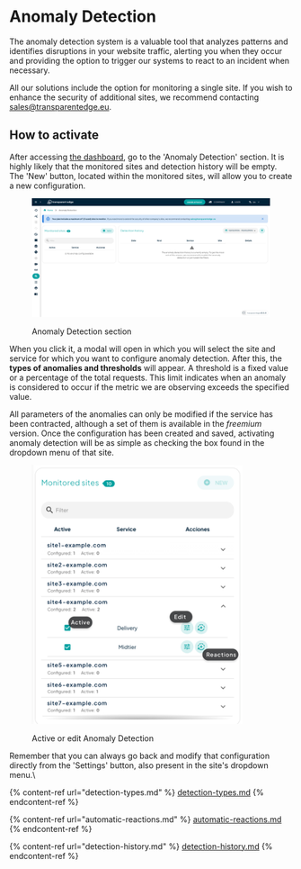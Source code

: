 # Anomaly Detection

The anomaly detection system is a valuable tool that analyzes patterns and identifies disruptions in your website traffic, alerting you when they occur and providing the option to trigger our systems to react to an incident when necessary.

All our solutions include the option for monitoring a single site. If you wish to enhance the security of additional sites, we recommend contacting [sales@transparentedge.eu](mailto:sales@transparentedge.eu).

## How to activate

After accessing [the dashboard](https://dashboard.transparentcdn.com/auth/login), go to the 'Anomaly Detection' section. It is highly likely that the monitored sites and detection history will be empty. The 'New' button, located within the monitored sites, will allow you to create a new configuration.

<figure><img src="../../.gitbook/assets/anomalies-pic1.jpg" alt=""><figcaption><p>Anomaly Detection section</p></figcaption></figure>

When you click it, a modal will open in which you will select the site and service for which you want to configure anomaly detection. After this, the **types of anomalies and thresholds** will appear. A threshold is a fixed value or a percentage of the total requests. This limit indicates when an anomaly is considered to occur if the metric we are observing exceeds the specified value.

All parameters of the anomalies can only be modified if the service has been contracted, although a set of them is available in the _freemium_ version. Once the configuration has been created and saved, activating anomaly detection will be as simple as checking the box found in the dropdown menu of that site.

<figure><img src="../../.gitbook/assets/anomalies-pic2.jpg" alt="" width="375"><figcaption><p>Active or edit Anomaly Detection</p></figcaption></figure>

Remember that you can always go back and modify that configuration directly from the 'Settings' button, also present in the site's dropdown menu.\


{% content-ref url="detection-types.md" %}
[detection-types.md](detection-types.md)
{% endcontent-ref %}

{% content-ref url="automatic-reactions.md" %}
[automatic-reactions.md](automatic-reactions.md)
{% endcontent-ref %}

{% content-ref url="detection-history.md" %}
[detection-history.md](detection-history.md)
{% endcontent-ref %}
